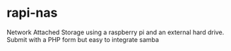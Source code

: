 # rapi-nas
Network Attached Storage using a raspberry pi and an external hard drive. Submit with a PHP form but easy to integrate samba
